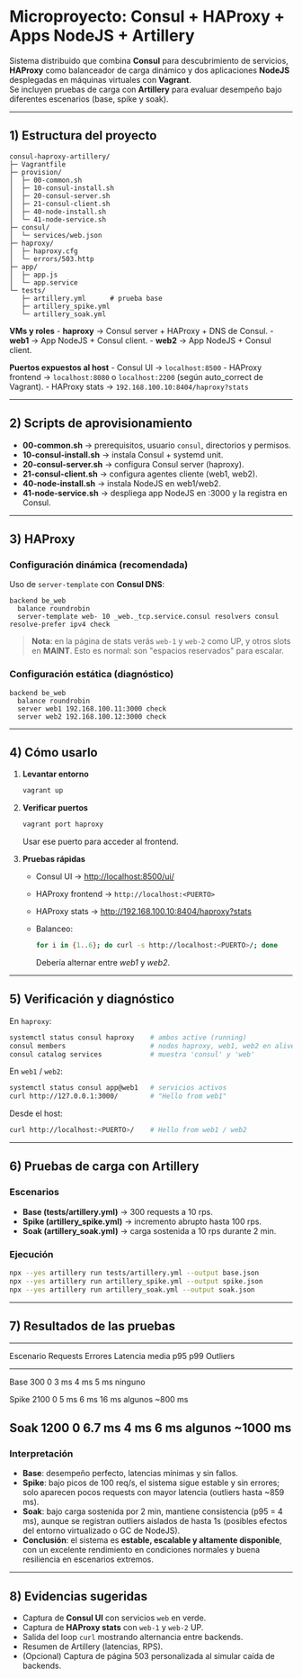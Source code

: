 # Microproyecto: Consul + HAProxy + Apps NodeJS + Artillery

Sistema distribuido que combina **Consul** para descubrimiento de
servicios, **HAProxy** como balanceador de carga dinámico y dos
aplicaciones **NodeJS** desplegadas en máquinas virtuales con
**Vagrant**.\
Se incluyen pruebas de carga con **Artillery** para evaluar desempeño
bajo diferentes escenarios (base, spike y soak).

------------------------------------------------------------------------

## 1) Estructura del proyecto

    consul-haproxy-artillery/
    ├─ Vagrantfile
    ├─ provision/
    │  ├─ 00-common.sh
    │  ├─ 10-consul-install.sh
    │  ├─ 20-consul-server.sh
    │  ├─ 21-consul-client.sh
    │  ├─ 40-node-install.sh
    │  └─ 41-node-service.sh
    ├─ consul/
    │  └─ services/web.json
    ├─ haproxy/
    │  ├─ haproxy.cfg
    │  └─ errors/503.http
    ├─ app/
    │  ├─ app.js
    │  └─ app.service
    └─ tests/
       ├─ artillery.yml      # prueba base
       ├─ artillery_spike.yml
       └─ artillery_soak.yml

**VMs y roles** - **haproxy** → Consul server + HAProxy + DNS de
Consul. - **web1** → App NodeJS + Consul client. - **web2** → App
NodeJS + Consul client.

**Puertos expuestos al host** - Consul UI → `localhost:8500` - HAProxy
frontend → `localhost:8080` o `localhost:2200` (según auto_correct de
Vagrant). - HAProxy stats → `192.168.100.10:8404/haproxy?stats`

------------------------------------------------------------------------

## 2) Scripts de aprovisionamiento

-   **00-common.sh** → prerequisitos, usuario `consul`, directorios y
    permisos.
-   **10-consul-install.sh** → instala Consul + systemd unit.
-   **20-consul-server.sh** → configura Consul server (haproxy).
-   **21-consul-client.sh** → configura agentes cliente (web1, web2).
-   **40-node-install.sh** → instala NodeJS en web1/web2.
-   **41-node-service.sh** → despliega app NodeJS en :3000 y la registra
    en Consul.

------------------------------------------------------------------------

## 3) HAProxy

### Configuración dinámica (recomendada)

Uso de `server-template` con **Consul DNS**:

``` haproxy
backend be_web
  balance roundrobin
  server-template web- 10 _web._tcp.service.consul resolvers consul resolve-prefer ipv4 check
```

> **Nota**: en la página de stats verás `web-1` y `web-2` como UP, y
> otros slots en **MAINT**. Esto es normal: son "espacios reservados"
> para escalar.

### Configuración estática (diagnóstico)

``` haproxy
backend be_web
  balance roundrobin
  server web1 192.168.100.11:3000 check
  server web2 192.168.100.12:3000 check
```

------------------------------------------------------------------------

## 4) Cómo usarlo

1.  **Levantar entorno**

    ``` bash
    vagrant up
    ```

2.  **Verificar puertos**

    ``` bash
    vagrant port haproxy
    ```

    Usar ese puerto para acceder al frontend.

3.  **Pruebas rápidas**

    -   Consul UI → <http://localhost:8500/ui/>

    -   HAProxy frontend → `http://localhost:<PUERTO>`

    -   HAProxy stats → <http://192.168.100.10:8404/haproxy?stats>

    -   Balanceo:

        ``` bash
        for i in {1..6}; do curl -s http://localhost:<PUERTO>/; done
        ```

        Debería alternar entre *web1* y *web2*.

------------------------------------------------------------------------

## 5) Verificación y diagnóstico

En `haproxy`:

``` bash
systemctl status consul haproxy    # ambos active (running)
consul members                     # nodos haproxy, web1, web2 en alive
consul catalog services            # muestra 'consul' y 'web'
```

En `web1` / `web2`:

``` bash
systemctl status consul app@web1   # servicios activos
curl http://127.0.0.1:3000/        # "Hello from web1"
```

Desde el host:

``` bash
curl http://localhost:<PUERTO>/    # Hello from web1 / web2
```

------------------------------------------------------------------------

## 6) Pruebas de carga con Artillery

### Escenarios

-   **Base (tests/artillery.yml)** → 300 requests a 10 rps.
-   **Spike (artillery_spike.yml)** → incremento abrupto hasta 100 rps.
-   **Soak (artillery_soak.yml)** → carga sostenida a 10 rps durante 2
    min.

### Ejecución

``` bash
npx --yes artillery run tests/artillery.yml --output base.json
npx --yes artillery run artillery_spike.yml --output spike.json
npx --yes artillery run artillery_soak.yml --output soak.json
```

------------------------------------------------------------------------

## 7) Resultados de las pruebas

  -------------------------------------------------------------------------
  Escenario   Requests   Errores   Latencia media    p95   p99   Outliers
  ----------- ---------- --------- ----------------- ----- ----- ----------
  Base        300        0         3 ms              4 ms  5 ms  ninguno

  Spike       2100       0         5 ms              6 ms  16 ms algunos
                                                                 \~800 ms

  Soak        1200       0         6.7 ms            4 ms  6 ms  algunos
                                                                 \~1000 ms
  -------------------------------------------------------------------------

### Interpretación

-   **Base**: desempeño perfecto, latencias mínimas y sin fallos.
-   **Spike**: bajo picos de 100 req/s, el sistema sigue estable y sin
    errores; solo aparecen pocos requests con mayor latencia (outliers
    hasta \~859 ms).
-   **Soak**: bajo carga sostenida por 2 min, mantiene consistencia (p95
    = 4 ms), aunque se registran outliers aislados de hasta 1s (posibles
    efectos del entorno virtualizado o GC de NodeJS).
-   **Conclusión**: el sistema es **estable, escalable y altamente
    disponible**, con un excelente rendimiento en condiciones normales y
    buena resiliencia en escenarios extremos.

------------------------------------------------------------------------

## 8) Evidencias sugeridas

-   Captura de **Consul UI** con servicios `web` en verde.
-   Captura de **HAProxy stats** con `web-1` y `web-2` UP.
-   Salida del loop `curl` mostrando alternancia entre backends.
-   Resumen de Artillery (latencias, RPS).
-   (Opcional) Captura de página 503 personalizada al simular caída de
    backends.
